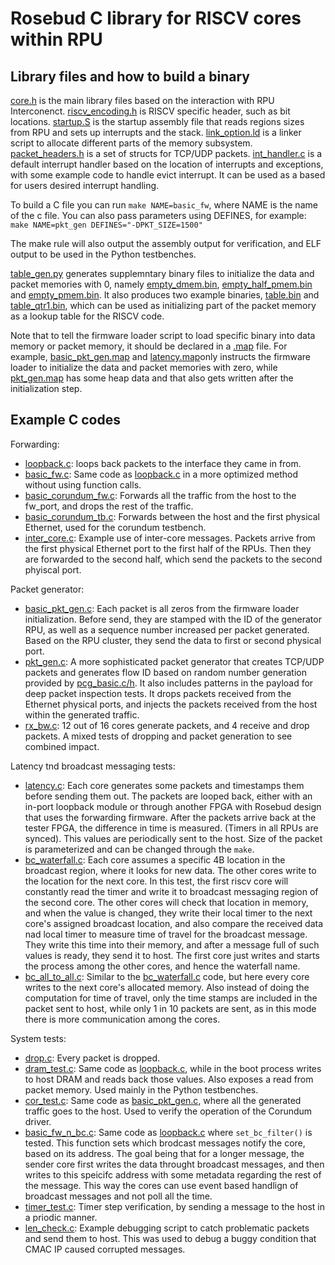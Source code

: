 # Rosebud C library for RISCV cores within RPU

## Library files and how to build a binary

<ins>core.h</ins> is the main library files based on the interaction with RPU Interconenct.
<ins>riscv_encoding.h</ins> is RISCV specific header, such as bit locations.
<ins>startup.S</ins> is the startup assembly file that reads regions sizes from RPU and sets up interrupts and the stack.
<ins>link_option.ld</ins> is a linker script to allocate different parts of the memory subsystem.
<ins>packet_headers.h</ins> is a set of structs for TCP/UDP packets.
<ins>int_handler.c</ins> is a default interrupt handler based on the location of interrupts and exceptions, with some example code to handle evict interrupt. It can be used as a based for users desired interrupt handling.

To build a C file you can run ```make NAME=basic_fw```, where NAME is the name of the c file. You can also pass parameters using DEFINES, for example:
```make NAME=pkt_gen DEFINES="-DPKT_SIZE=1500"```

The make rule will also output the assembly output for verification, and ELF output to be used in the Python testbenches.

<ins>table_gen.py</ins> generates supplemntary binary files to initialize the data and packet memories with 0, namely <ins>empty_dmem.bin</ins>, <ins>empty_half_pmem.bin</ins> and <ins>empty_pmem.bin</ins>. It also produces two example binaries, <ins>table.bin</ins> and <ins>table_qtr1.bin</ins>, which can be used as initializing part of the packet memory as a lookup table for the RISCV code.

Note that to tell the firmware loader script to load specific binary into data memory or packet memory, it should be declared in a <ins>.map</ins> file. For example, <ins>basic_pkt_gen.map</ins> and <ins>latency.map</ins>only instructs the firmware loader to initialize the data and packet memories with zero, while <ins>pkt_gen.map</ins> has some heap data and that also gets written after the initialization step.

## Example C codes

Forwarding:
* <ins>loopback.c</ins>: loops back packets to the interface they came in from.
* <ins>basic_fw.c</ins>: Same code as <ins>loopback.c</ins> in a more optimized method without using function calls.
* <ins>basic_corundum_fw.c</ins>: Forwards all the traffic from the host to the fw_port, and drops the rest of the traffic.
* <ins>basic_corundum_tb.c</ins>: Forwards between the host and the first physical Ethernet, used for the corundum testbench.
* <ins>inter_core.c</ins>: Example use of inter-core messages. Packets arrive from the first physical Ethernet port to the first half of the RPUs. Then they are forwarded to the second half, which send the packets to the second phyiscal port.


Packet generator:
* <ins>basic_pkt_gen.c</ins>: Each packet is all zeros from the firmware loader initialization. Before send, they are stamped with the ID of the generator RPU, as well as a sequence number increased per packet generated. Based on the RPU cluster, they send the data to first or second physical port.
* <ins>pkt_gen.c</ins>: A more sophisticated packet generator that creates TCP/UDP packets and generates flow ID based on random number generation provided by <ins>pcg_basic.c/h</ins>. It also includes patterns in the payload for deep packet inspection tests. It drops packets received from the Ethernet physical ports, and injects the packets received from the host within the generated traffic.
* <ins>rx_bw.c</ins>: 12 out of 16 cores generate packets, and 4 receive and drop packets. A mixed tests of dropping and packet generation to see combined impact.


Latency tnd broadcast messaging tests:
* <ins>latency.c</ins>: Each core generates some packets and timestamps them before sending them out. The packets are looped back, either with an in-port loopback module or through another FPGA with Rosebud design that uses the forwarding firmware. After the packets arrive back at the tester FPGA, the difference in time is measured. (Timers in all RPUs are synced). This values are periodically sent to the host. Size of the packet is parameterized and can be changed through the ```make```.
* <ins>bc_waterfall.c</ins>: Each core assumes a specific 4B location in the broadcast region, where it looks for new data. The other cores write to the location for the next core. In this test, the first riscv core will constantly read the timer and write it to broadcast messaging region of the second core. The other cores will check that location in memory, and when the value is changed, they write their local timer to the next core's assigned broadcast location, and also compare the received data nad local timer to measure time of travel for the broadcast message. They write this time into their memory, and after a message full of such values is ready, they send it to host. The first core just writes and starts the process among the other cores, and hence the waterfall name.
* <ins>bc_all_to_all.c</ins>: Similar to the <ins>bc_waterfall.c</ins> code, but here every core writes to the next core's allocated memory. Also instead of doing the computation for time of travel, only the time stamps are included in the packet sent to host, while only 1 in 10 packets are sent, as in this mode there is more communication among the cores.


System tests:
* <ins>drop.c</ins>: Every packet is dropped. 
* <ins>dram_test.c</ins>: Same code as <ins>loopback.c</ins>, while in the boot process writes to host DRAM and reads back those values. Also exposes a read from packet memory. Used mainly in the Python testbenches. 
* <ins>cor_test.c</ins>: Same code as <ins>basic_pkt_gen.c</ins>, where all the generated traffic goes to the host. Used to verify the operation of the Corundum driver.
* <ins>basic_fw_n_bc.c</ins>: Same code as <ins>loopback.c</ins> where ```set_bc_filter()``` is tested. This function sets which brodcast messages notify the core, based on its address. The goal being that for a longer message, the sender core first writes the data throught broadcast messages, and then writes to this speicifc address with some metadata regarding the rest of the message. This way the cores can use event based handlign of broadcast messages and not poll all the time.  
* <ins>timer_test.c</ins>: Timer step verification, by sending a message to the host in a priodic manner.
* <ins>len_check.c</ins>: Example debugging script to catch problematic packets and send them to host. This was used to debug a buggy condition that CMAC IP caused corrupted messages.

